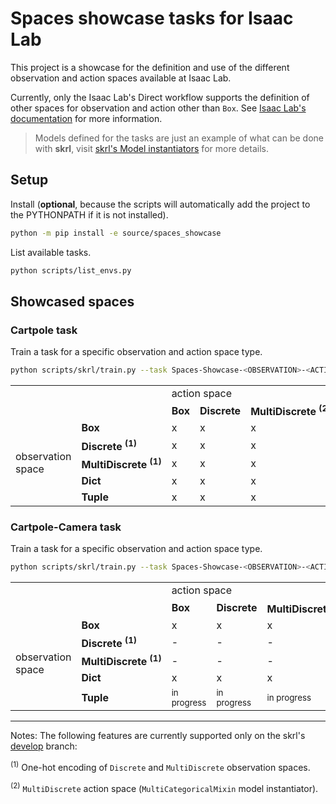 # Spaces showcase tasks for Isaac Lab

This project is a showcase for the definition and use of the different observation and action spaces available at Isaac Lab.

Currently, only the Isaac Lab's Direct workflow supports the definition of other spaces for observation and action other than `Box`.
See [Isaac Lab's documentation](https://isaac-sim.github.io/IsaacLab/main/source/api/lab/isaaclab.envs.html#isaaclab.envs.DirectRLEnvCfg.observation_space) for more information.

> Models defined for the tasks are just an example of what can be done with **skrl**, visit [skrl's Model instantiators](https://skrl.readthedocs.io/en/latest/api/utils/model_instantiators.html) for more details.

## Setup

Install (**optional**, because the scripts will automatically add the project to the PYTHONPATH if it is not installed).

```bash
python -m pip install -e source/spaces_showcase
```

List available tasks.

```bash
python scripts/list_envs.py
```

## Showcased spaces

### Cartpole task

Train a task for a specific observation and action space type.

```bash
python scripts/skrl/train.py --task Spaces-Showcase-<OBSERVATION>-<ACTION>-Cartpole-Direct-v0 --headless
```

<table>
<tbody>
  <tr>
    <td colspan="2" rowspan="2"></td>
    <td colspan="5">action space</td>
  </tr>
  <tr>
    <td><strong>Box</strong></td>
    <td><strong>Discrete</strong></td>
    <td><strong>MultiDiscrete&nbsp;<sup>(2)</sup></strong></td>
  </tr>
  <tr>
    <td rowspan="5"><p>observation space</td>
    <td><strong>Box</strong></td>
    <td>x</td>
    <td>x</td>
    <td>x</td>
  </tr>
  <tr>
    <td><strong>Discrete&nbsp;<sup>(1)</sup></strong></td>
    <td>x</td>
    <td>x</td>
    <td>x</td>
  </tr>
  <tr>
    <td><strong>MultiDiscrete&nbsp;<sup>(1)</sup></strong></td>
    <td>x</td>
    <td>x</td>
    <td>x</td>
  </tr>
  <tr>
    <td><strong>Dict</strong></td>
    <td>x</td>
    <td>x</td>
    <td>x</td>
  </tr>
  <tr>
    <td><strong>Tuple</strong></td>
    <td>x</td>
    <td>x</td>
    <td>x</td>
  </tr>
</tbody></table>

### Cartpole-Camera task

Train a task for a specific observation and action space type.

```bash
python scripts/skrl/train.py --task Spaces-Showcase-<OBSERVATION>-<ACTION>-Cartpole-Camera-Direct-v0 --enable_cameras --headless
```

<table>
<tbody>
  <tr>
    <td colspan="2" rowspan="2"></td>
    <td colspan="5">action space</td>
  </tr>
  <tr>
    <td><strong>Box</strong></td>
    <td><strong>Discrete</strong></td>
    <td><strong>MultiDiscrete&nbsp;<sup>(2)</sup></strong></td>
  </tr>
  <tr>
    <td rowspan="5"><p>observation space</td>
    <td><strong>Box</strong></td>
    <td>x</td>
    <td>x</td>
    <td>x</td>
  </tr>
  <tr>
    <td><strong>Discrete&nbsp;<sup>(1)</sup></strong></td>
    <td>-</td>
    <td>-</td>
    <td>-</td>
  </tr>
  <tr>
    <td><strong>MultiDiscrete&nbsp;<sup>(1)</sup></strong></td>
    <td>-</td>
    <td>-</td>
    <td>-</td>
  </tr>
  <tr>
    <td><strong>Dict</strong></td>
    <td>x</td>
    <td>x</td>
    <td>x</td>
  </tr>
  <tr>
    <td><strong>Tuple</strong></td>
    <td><small>in progress</small></td>
    <td><small>in progress</small></td>
    <td><small>in progress</small></td>
  </tr>
</tbody></table>

<hr>

Notes: The following features are currently supported only on the skrl's [develop](https://github.com/Toni-SM/skrl/tree/develop) branch:

<sup>(1)</sup> One-hot encoding of `Discrete` and `MultiDiscrete` observation spaces.

<sup>(2)</sup> `MultiDiscrete` action space (`MultiCategoricalMixin` model instantiator).
